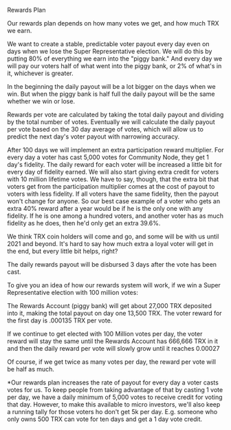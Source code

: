 Rewards Plan


Our rewards plan depends on how many votes we get, and how much TRX we earn.

We want to create a stable, predictable voter payout every day even on days when we lose the Super Representative election. We will do this by putting 80% of everything we earn into the "piggy bank."  And every day we will pay our voters half of what went into the piggy bank, or 2% of what's in it, whichever is greater.

In the beginning the daily payout will be a lot bigger on the days when we win. But when the piggy bank is half full the daily payout will be the same whether we win or lose.

Rewards per vote are calculated by taking the total daily payout and dividing by the total number of votes. Eventually we will calculate the daily payout per vote based on the 30 day average of votes, which will allow us to predict the next day's voter payout with narrowing accuracy.

After 100 days we will implement an extra participation reward multiplier.  For every day a voter has cast 5,000 votes for Community Node, they get 1 day's fidelity. The daily reward for each voter will be increased a little bit for every day of fidelity earned. We will also start giving extra credit for voters with 10 million lifetime votes. We have to say, though, that the extra bit that voters get from the participation multiplier comes at the cost of payout to voters with less fidelity. If all voters have the same fidelity, then the payout won't change for anyone. So our best case example of a voter who gets an extra 40% reward after a year would be if he is the only one with any fidelity. If he is one among a hundred voters, and another voter has as much fidelity as he does, then he'd only get an extra 39.6%. 

We think TRX coin holders will come and go, and some will be with us until 2021 and beyond. It's hard to say how much extra a loyal voter will get in the end, but every little bit helps, right?

The daily rewards payout will be disbursed 3 days after the vote has been cast.

To give you an idea of how our rewards system will work, if we win a Super Representative election with 100 million votes:

The Rewards Account (piggy bank) will get about 27,000 TRX deposited into it, making the total payout on day one 13,500 TRX. The voter reward for the first day is .000135 TRX per vote.

If we continue to get elected with 100 Million votes per day, the voter reward will stay the same until the Rewards Account has 666,666 TRX in it and then the daily reward per vote will slowly grow until it reaches 0.00027

Of course, if we get twice as many votes per day, the reward per vote will be half as much.

*Our rewards plan increases the rate of payout for every day a voter casts votes for us. To keep people from taking advantage of that by casting 1 vote per day, we have a daily minimum of 5,000 votes to receive credit for voting that day. However, to make this available to micro investors, we'll also keep a running tally for those voters ho don't get 5k per day. E.g. someone who only owns 500 TRX can vote for ten days and get a 1 day vote credit.

